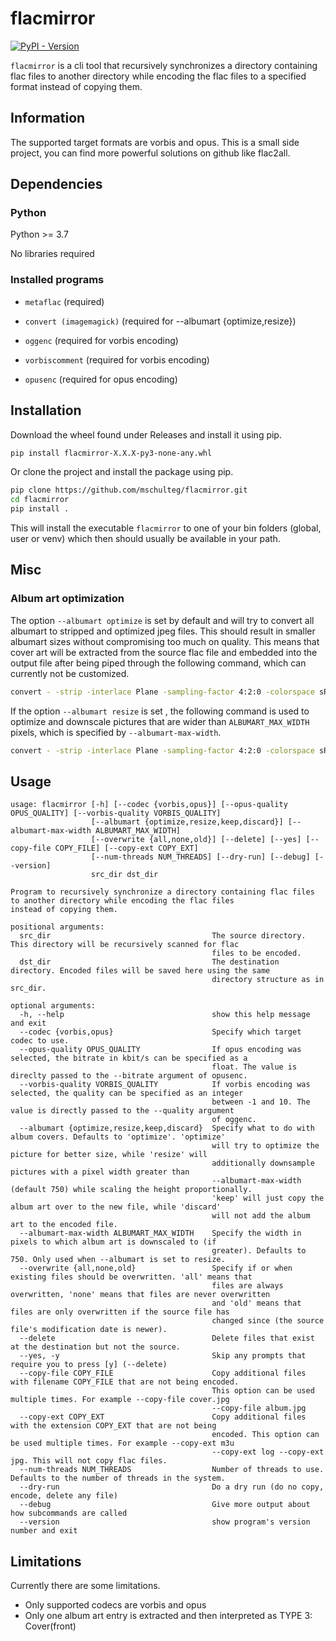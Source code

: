 # flacmirror

[![PyPI - Version](https://img.shields.io/pypi/v/flacmirror)](https://pypi.org/project/flacmirror/)

`flacmirror` is a cli tool that recursively synchronizes a directory containing flac files
to another directory while encoding the flac files to a specified format instead of copying them.

## Information

The supported target formats are vorbis and opus.
This is a small side project, you can find more powerful solutions on github like flac2all.

## Dependencies
### Python

Python >= 3.7

No libraries required

### Installed programs
- `metaflac` (required)

- `convert (imagemagick)` (required for --albumart {optimize,resize})

- `oggenc` (required for vorbis encoding)

- `vorbiscomment` (required for vorbis encoding)

- `opusenc` (required for opus encoding)

## Installation

Download the wheel found under Releases and install it using pip.

```bash
pip install flacmirror-X.X.X-py3-none-any.whl
```

Or clone the project and install the package using pip.

```bash
pip clone https://github.com/mschulteg/flacmirror.git
cd flacmirror
pip install .
```

This will install the executable `flacmirror` to one of your bin folders (global, user or venv)
which then should usually be available in your path.

## Misc
### Album art optimization
The option `--albumart optimize` is set by default and will try to convert all albumart
to stripped and optimized jpeg files.
This should result in smaller albumart sizes without compromising too much on quality.
This means that cover art will be extracted from the source flac file and embedded into the output file
after being piped through the following command, which can currently not be customized.

```bash
convert - -strip -interlace Plane -sampling-factor 4:2:0 -colorspace sRGB -quality 85% jpeg:-
```

If the option `--albumart resize` is set , the following command is used to optimize and downscale
pictures that are wider than `ALBUMART_MAX_WIDTH` pixels, which is specified by `--albumart-max-width`.

```bash
convert - -strip -interlace Plane -sampling-factor 4:2:0 -colorspace sRGB -resize ${ALBUMART_MAX_WIDTH}\> -quality 85% jpeg:-
```


## Usage
```
usage: flacmirror [-h] [--codec {vorbis,opus}] [--opus-quality OPUS_QUALITY] [--vorbis-quality VORBIS_QUALITY]
                  [--albumart {optimize,resize,keep,discard}] [--albumart-max-width ALBUMART_MAX_WIDTH]
                  [--overwrite {all,none,old}] [--delete] [--yes] [--copy-file COPY_FILE] [--copy-ext COPY_EXT]
                  [--num-threads NUM_THREADS] [--dry-run] [--debug] [--version]
                  src_dir dst_dir

Program to recursively synchronize a directory containing flac files to another directory while encoding the flac files
instead of copying them.

positional arguments:
  src_dir                                    The source directory. This directory will be recursively scanned for flac
                                             files to be encoded.
  dst_dir                                    The destination directory. Encoded files will be saved here using the same
                                             directory structure as in src_dir.

optional arguments:
  -h, --help                                 show this help message and exit
  --codec {vorbis,opus}                      Specify which target codec to use.
  --opus-quality OPUS_QUALITY                If opus encoding was selected, the bitrate in kbit/s can be specified as a
                                             float. The value is direclty passed to the --bitrate argument of opusenc.
  --vorbis-quality VORBIS_QUALITY            If vorbis encoding was selected, the quality can be specified as an integer
                                             between -1 and 10. The value is directly passed to the --quality argument
                                             of oggenc.
  --albumart {optimize,resize,keep,discard}  Specify what to do with album covers. Defaults to 'optimize'. 'optimize'
                                             will try to optimize the picture for better size, while 'resize' will
                                             additionally downsample pictures with a pixel width greater than
                                             --albumart-max-width (default 750) while scaling the height proportionally.
                                             'keep' will just copy the album art over to the new file, while 'discard'
                                             will not add the album art to the encoded file.
  --albumart-max-width ALBUMART_MAX_WIDTH    Specify the width in pixels to which album art is downscaled to (if
                                             greater). Defaults to 750. Only used when --albumart is set to resize.
  --overwrite {all,none,old}                 Specify if or when existing files should be overwritten. 'all' means that
                                             files are always overwritten, 'none' means that files are never overwritten
                                             and 'old' means that files are only overwritten if the source file has
                                             changed since (the source file's modification date is newer).
  --delete                                   Delete files that exist at the destination but not the source.
  --yes, -y                                  Skip any prompts that require you to press [y] (--delete)
  --copy-file COPY_FILE                      Copy additional files with filename COPY_FILE that are not being encoded.
                                             This option can be used multiple times. For example --copy-file cover.jpg
                                             --copy-file album.jpg
  --copy-ext COPY_EXT                        Copy additional files with the extension COPY_EXT that are not being
                                             encoded. This option can be used multiple times. For example --copy-ext m3u
                                             --copy-ext log --copy-ext jpg. This will not copy flac files.
  --num-threads NUM_THREADS                  Number of threads to use. Defaults to the number of threads in the system.
  --dry-run                                  Do a dry run (do no copy, encode, delete any file)
  --debug                                    Give more output about how subcommands are called
  --version                                  show program's version number and exit
```

## Limitations
Currently there are some limitations.
- Only supported codecs are vorbis and opus
- Only one album art entry is extracted and then interpreted as TYPE 3: Cover(front)